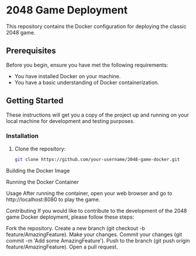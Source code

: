 # 2048 Game Deployment

This repository contains the Docker configuration for deploying the classic 2048 game.

## Prerequisites

Before you begin, ensure you have met the following requirements:
- You have installed Docker on your machine.
- You have a basic understanding of Docker containerization.

## Getting Started

These instructions will get you a copy of the project up and running on your local machine for development and testing purposes.

### Installation

1. Clone the repository:
   ```sh
   git clone https://github.com/your-username/2048-game-docker.git
Building the Docker Image

Running the Docker Container

Usage
After running the container, open your web browser and go to http://localhost:8080 to play the game.

Contributing
If you would like to contribute to the development of the 2048 game Docker deployment, please follow these steps:

Fork the repository.
Create a new branch (git checkout -b feature/AmazingFeature).
Make your changes.
Commit your changes (git commit -m 'Add some AmazingFeature').
Push to the branch (git push origin feature/AmazingFeature).
Open a pull request.
